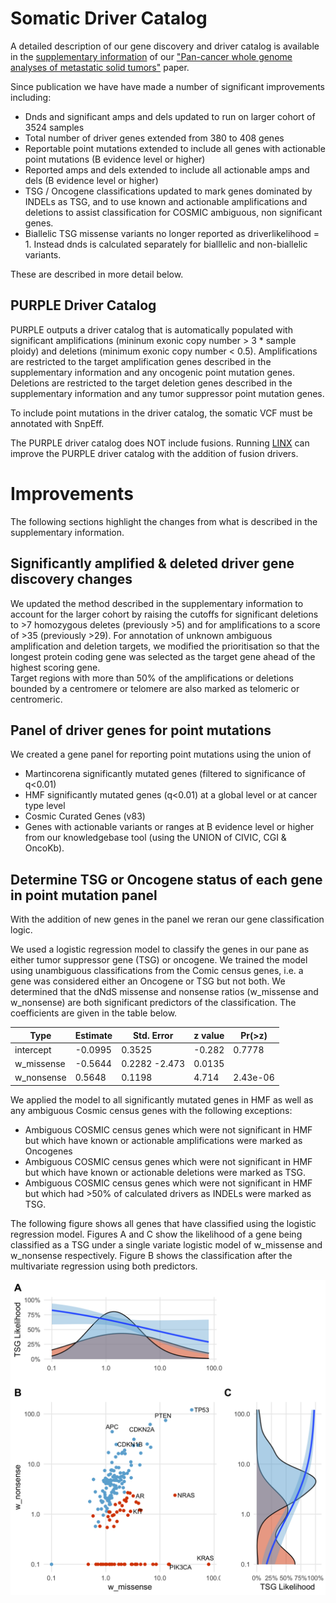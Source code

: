 # Somatic Driver Catalog

A detailed description of our gene discovery and driver catalog is available in the [supplementary information](https://static-content.springer.com/esm/art%3A10.1038%2Fs41586-019-1689-y/MediaObjects/41586_2019_1689_MOESM1_ESM.pdf) of our ["Pan-cancer whole genome analyses of metastatic solid tumors"](https://www.nature.com/articles/s41586-019-1689-y) paper.

Since publication we have have made a number of significant improvements including:
- Dnds and significant amps and dels updated to run on larger cohort of 3524 samples
- Total number of driver genes extended from 380 to 408 genes
- Reportable point mutations extended to include all genes with actionable point mutations (B evidence level or higher)
- Reported amps and dels extended to include all actionable amps and dels (B evidence level or higher)
- TSG / Oncogene classifications updated to mark genes dominated by INDELs as TSG, and to use known and actionable amplifications and deletions to assist classification for COSMIC ambiguous, non significant genes.
- Biallelic TSG missense variants no longer reported as driverlikelihood = 1.  Instead dnds is calculated separately for bialllelic and non-biallelic variants.

These are described in more detail below. 

## PURPLE Driver Catalog

PURPLE outputs a driver catalog that is automatically populated with significant amplifications (mininum exonic copy number > 3 * sample ploidy) and deletions (minimum exonic copy number < 0.5). 
Amplifications are restricted to the target amplification genes described in the supplementary information and any oncogenic point mutation genes.
Deletions are restricted to the target deletion genes described in the supplementary information and any tumor suppressor point mutation genes.

To include point mutations in the driver catalog, the somatic VCF must be annotated with SnpEff. 

The PURPLE driver catalog does NOT include fusions. 
Running [LINX](https://github.com/hartwigmedical/hmftools/tree/master/sv-linx) can improve the PURPLE driver catalog with the addition of fusion drivers. 

# Improvements

The following sections highlight the changes from what is described in the supplementary information. 

## Significantly amplified & deleted driver gene discovery changes

We updated the method described in the supplementary information to account for the larger cohort by raising the cutoffs for significant deletions to >7 homozygous deletes (previously >5) and for amplifications to a score of >35 (previously >29).
For annotation of unknown ambiguous amplification and deletion targets, we modified the prioritisation so that the longest protein coding gene was selected as the target gene ahead of the highest scoring gene.     
Target regions with more than 50% of the amplifications or deletions bounded by a centromere or telomere are also marked as telomeric or centromeric.

## Panel of driver genes for point mutations

We created a gene panel for reporting point mutations using the union of
- Martincorena significantly mutated genes (filtered to significance of q<0.01)
- HMF significantly mutated genes (q<0.01) at a global level or at cancer type level
- Cosmic Curated Genes (v83)
- Genes with actionable variants or ranges at B evidence level or higher from our knowledgebase tool (using the UNION of CIVIC, CGI & OncoKb).  

## Determine TSG or Oncogene status of each gene in point mutation panel

With the addition of new genes in the panel we reran our gene classification logic.

We used a logistic regression model to classify the genes in our pane as either tumor suppressor gene (TSG) or oncogene. 
We trained the model using unambiguous classifications from the Comic census genes, i.e. a gene was considered either an Oncogene or TSG but not both. 
We determined that the dNdS missense and nonsense ratios (w_missense and w_nonsense) are both significant predictors of the classification. 
The coefficients are given in the table below. 

 Type | Estimate | Std. Error | z value | Pr(>z)   
---|---|---|---|---
intercept | -0.0995 | 0.3525 | -0.282 | 0.7778 
w_missense | -0.5644 | 0.2282 -2.473 | 0.0135
w_nonsense | 0.5648 | 0.1198 | 4.714 | 2.43e-06


We applied the model to all significantly mutated genes in HMF as well as any ambiguous Cosmic census genes with the following exceptions:
- Ambiguous COSMIC census genes which were not significant in HMF but which have known or actionable amplifications were marked as Oncogenes
- Ambiguous COSMIC census genes which were not significant in HMF but which have known or actionable deletions were marked as TSG.
- Ambiguous COSMIC census genes which were not significant in HMF but which had >50% of calculated drivers as INDELs were marked as TSG.

The following figure shows all genes that have classified using the logistic regression model. 
Figures A and C show the likelihood of a gene being classified as a TSG under a single variate logistic model of w_missense and w_nonsense respectively. 
Figure B shows the classification after the multivariate regression using both predictors. 

![Gene Classification](src/main/resources/readme/GeneClassification.png)
